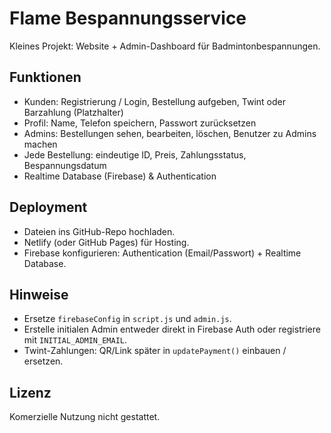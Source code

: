 # Flame Bespannungsservice

Kleines Projekt: Website + Admin-Dashboard für Badmintonbespannungen.

## Funktionen
- Kunden: Registrierung / Login, Bestellung aufgeben, Twint oder Barzahlung (Platzhalter)
- Profil: Name, Telefon speichern, Passwort zurücksetzen
- Admins: Bestellungen sehen, bearbeiten, löschen, Benutzer zu Admins machen
- Jede Bestellung: eindeutige ID, Preis, Zahlungsstatus, Bespannungsdatum
- Realtime Database (Firebase) & Authentication

## Deployment
- Dateien ins GitHub-Repo hochladen.
- Netlify (oder GitHub Pages) für Hosting.
- Firebase konfigurieren: Authentication (Email/Passwort) + Realtime Database.

## Hinweise
- Ersetze `firebaseConfig` in `script.js` und `admin.js`.
- Erstelle initialen Admin entweder direkt in Firebase Auth oder registriere mit `INITIAL_ADMIN_EMAIL`.
- Twint-Zahlungen: QR/Link später in `updatePayment()` einbauen / ersetzen.

## Lizenz
Komerzielle Nutzung nicht gestattet.
